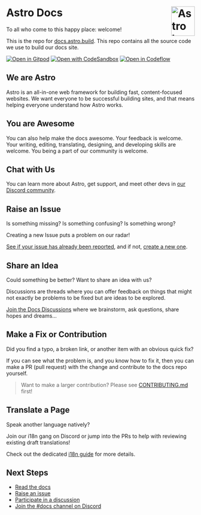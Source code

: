 # Astro Docs <picture><source media="(prefers-color-scheme: dark)" srcset="https://astro.build/assets/press/astro-icon-light.png"><source media="(prefers-color-scheme: light)" srcset="https://astro.build/assets/press/astro-icon-dark.png"><img align="right" valign="center" height="79" width="63" src="https://astro.build/assets/press/astro-icon-dark.png" alt="Astro logo" /></picture>


To all who come to this happy place: welcome!

This is the repo for [docs.astro.build](https://docs.astro.build/).
This repo contains all the source code we use to build our docs site.

[![Open in Gitpod](https://gitpod.io/button/open-in-gitpod.svg)](https://gitpod.io/#https://github.com/withastro/docs)
[![Open with CodeSandbox](https://assets.codesandbox.io/github/button-edit-lime.svg)](https://codesandbox.io/p/github/withastro/docs)
[![Open in Codeflow](https://developer.stackblitz.com/img/open_in_codeflow.svg)](https://pr.new/github.com/withastro/docs)

## We are Astro

Astro is an all-in-one web framework for building fast, content-focused websites.
We want everyone to be successful building sites, and that means helping everyone understand how Astro works.

## You are Awesome

You can also help make the docs awesome.
Your feedback is welcome.
Your writing, editing, translating, designing, and developing skills are welcome.
You being a part of our community is welcome.

## Chat with Us

You can learn more about Astro, get support, and meet other devs in [our Discord community](https://astro.build/chat).

## Raise an Issue

Is something missing?
Is something confusing?
Is something wrong?

Creating a new Issue puts a problem on our radar!

[See if your issue has already been reported](https://github.com/withastro/docs/issues), and if not, [create a new one](https://github.com/withastro/docs/issues/new/choose).

## Share an Idea

Could something be better?
Want to share an idea with us?

Discussions are threads where you can offer feedback on things that might not exactly be problems to be fixed but are ideas to be explored. 

[Join the Docs Discussions](https://github.com/withastro/docs/discussions) where we brainstorm, ask questions, share hopes and dreams...

## Make a Fix or Contribution

Did you find a typo, a broken link, or another item with an obvious quick fix?

If you can see what the problem is, and you know how to fix it, then you can make a PR (pull request) with the change and contribute to the docs repo yourself.

> Want to make a larger contribution? Please see [CONTRIBUTING.md](https://github.com/withastro/docs/blob/main/CONTRIBUTING.md) first! 

## Translate a Page

Speak another language natively? 

Join our i18n gang on Discord or jump into the PRs to help with reviewing existing draft translations!

Check out the dedicated [i18n guide](https://contribute.docs.astro.build/guides/i18n/) for more details.

## Next Steps

- [Read the docs](https://docs.astro.build/)
- [Raise an issue](https://github.com/withastro/docs/issues/new)
- [Participate in a discussion](https://github.com/withastro/docs/discussions)
- [Join the #docs channel on Discord](https://discord.gg/cZDZU3hJHc)

